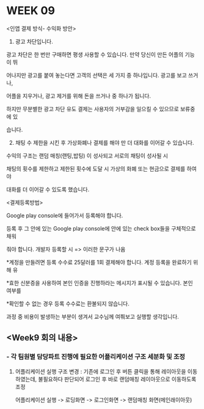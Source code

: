 # WEEK 09

<인앱 결제 방식- 수익화 방안>

1. 광고 차단입니다.

광고 차단은 한 번만 구매하면 평생 사용할 수 있습니다. 만약 당신이 만든 어플의 기능이 뛰

어나지만 광고를 붙여 놓는다면 고객의 선택은 세 가지 중 하나입니다. 광고를 보고 쓰거나, 

어플을 지우거나, 광고 제거를 위해 돈을 쓰거나 중 하나가 됩니다.

하지만 무분별한 광고 차단 유도 결제는 사용자의 거부감을 일으킬 수 있으므로 보류중에 있

습니다. 

2. 채팅 수 제한을 시킨 후 가상화폐나 결제를 해야 만 더 대화를 이어갈 수 있습니다.

수익의 구조는 랜덤 매칭(랜팅,밥팅) 이 성사되고 서로의 채팅이 성사될 시 

채팅의 횟수를 제한하고 제한된 횟수에 도달 시 가상의 화폐 또는 현금으로 결제를 하여야

대화를 더 이어갈 수 있도록 했습니다.

<결제등록방법> 

Google play console에 들어가서 등록해야 합니다.

등록 후 그 안에 있는 Google play console에 안에 있는 check box들을 구체적으로 채워 

줘야 합니다. 개발자 등록할 시 => 이러한 문구가 나옴

*계정을 만들려면 등록 수수료 25달러를 1회 결제해야 합니다. 계정 등록을 완료하기 위해 유

*효한 신분증을 사용하여 본인 인증을 진행하라는 메시지가 표시될 수 있습니다. 본인 여부를 

*확인할 수 없는 경우 등록 수수료는 환불되지 않습니다.

과정 중 비용이 발생하는 부분이 생겨서 교수님께 여쭤보고 실행할 생각입니다.

## <Week9 회의 내용>
### - 각 팀원별 담당파트 진행에 필요한 어플리케이션 구조 세분화 및 조정

1. 어플리케이션 실행 구조 변경 : 기존에 로그인 후 버튼 클릭을 통해 레이아웃을 이동하였는데, 불필요하다 판단되어 로그인 후 바로 랜덤매칭 레이아웃으로 이동하도록 조정
    
    어플리케이션 실행 -> 로딩화면 -> 로그인화면 -> 랜덤매칭 화면(메인래이아웃)
